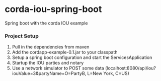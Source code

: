 # corda-iou-spring-boot
Spring boot with the corda IOU example

### Project Setup
1. Pull in the dependencies from maven
2. Add the cordapp-example-0.1.jar to your classpath
3. Setup a spring boot configuration and start the ServicesApplication
4. Startup the IOU parties and notary
5. Use a network simulator to POST some data (localhost:8080/api/iou?iouValue=3&partyName=O=PartyB, L=New York, C=US)
